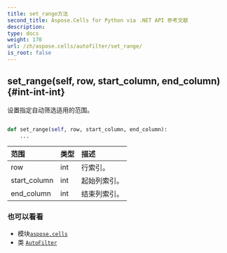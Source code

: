 ```yaml
---
title: set_range方法
second_title: Aspose.Cells for Python via .NET API 参考文献
description:
type: docs
weight: 170
url: /zh/aspose.cells/autofilter/set_range/
is_root: false
---
```

##  set_range(self, row, start_column, end_column) {#int-int-int}
设置指定自动筛选适用的范围。



```python

def set_range(self, row, start_column, end_column):
    ...
```


|范围|类型|描述|
| :- | :- | :- |
| row | int |行索引。|
| start_column | int |起始列索引。|
| end_column | int |结束列索引。|



### 也可以看看
* 模块[`aspose.cells`](../../)
* 类 [`AutoFilter`](/cells/python-net/zh/aspose.cells/autofilter)
